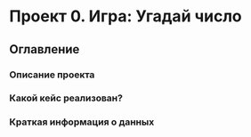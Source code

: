 # Проект 0. Игра: Угадай число

## Оглавление

### Описание проекта

### Какой кейс реализован?

### Краткая информация о данных
